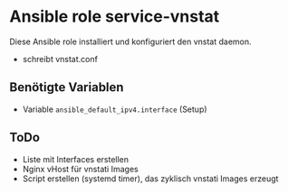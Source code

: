 # Ansible role service-vnstat

Diese Ansible role installiert und konfiguriert den vnstat daemon.

- schreibt vnstat.conf

## Benötigte Variablen

- Variable `ansible_default_ipv4.interface` (Setup)

## ToDo

- Liste mit Interfaces erstellen
- Nginx vHost für vnstati Images
- Script erstellen (systemd timer), das zyklisch vnstati Images erzeugt
